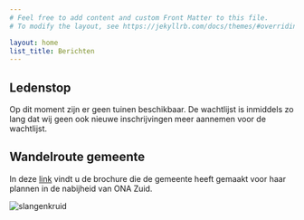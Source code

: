 ```yaml
---
# Feel free to add content and custom Front Matter to this file.
# To modify the layout, see https://jekyllrb.com/docs/themes/#overriding-theme-defaults

layout: home
list_title: Berichten
---
```


## Ledenstop
Op dit moment zijn er geen tuinen beschikbaar. De wachtlijst is inmiddels zo lang dat wij geen ook nieuwe inschrijvingen meer aannemen voor de wachtlijst.

## Wandelroute gemeente
In deze [link](/assets/natuurspeelplaats.pdf) vindt u de brochure die de gemeente heeft gemaakt voor haar plannen in de nabijheid van ONA Zuid.


![slangenkruid]({{site.baseurl}}/assets/img/slangenkruid.jpg)

